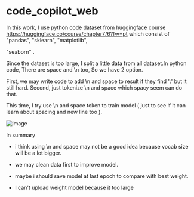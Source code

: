 # code_copilot_web

In this work, I use python code dataset from huggingface course https://huggingface.co/course/chapter7/6?fw=pt which consist of "pandas", "sklearn", "matplotlib", 

"seaborn" .

Since the dataset is too large, I split a little data from all dataset.In python code, There are space and \n too, So we have 2 option. 

First, we may write code to add \n and space to result if they find ':' but it still hard. Second, just tokenize \n and space which spacy seem can do that.

This time, I try use \n and space token to train model ( just to see if it can learn about spacing and new line too ). 

![image](https://user-images.githubusercontent.com/78832408/220660554-346a3e93-73cd-45ad-959c-2a4c75c097f8.png)




In summary

 - i think using \n and space may not be a good idea because vocab size will be a lot bigger.
 
 - we may clean data first to improve model.  
 
 - maybe i should save model at last epoch to compare with best weight.
 
 - I can't upload weight model because it too large
 

